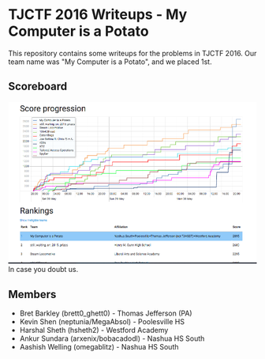 # TJCTF 2016 Writeups - My Computer is a Potato
This repository contains some writeups for the problems in TJCTF 2016. Our team name was "My Computer is a Potato", and we placed 1st.

## Scoreboard
![](scoreboard.png)
In case you doubt us.

## Members
* Bret Barkley (brett0_ghett0) - Thomas Jefferson (PA)
* Kevin Shen (neptunia/MegaAbsol) - Poolesville HS
* Harshal Sheth (hsheth2) - Westford Academy
* Ankur Sundara (arxenix/bobacadodl) - Nashua HS South
* Aashish Welling (omegablitz) - Nashua HS South